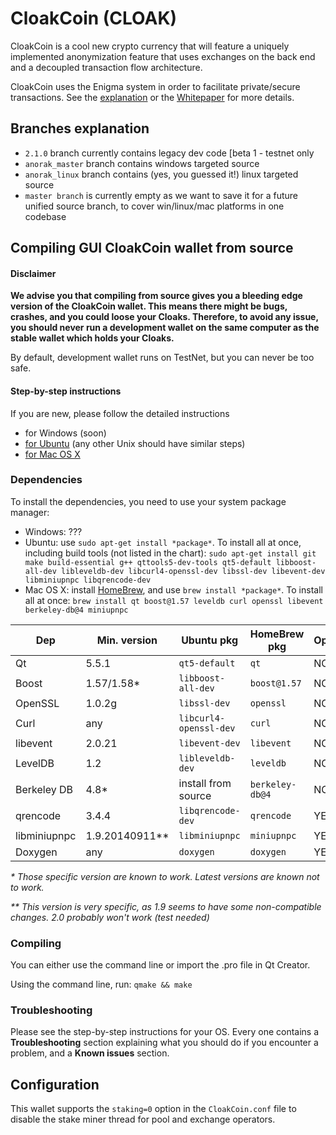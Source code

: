 # CloakCoin (CLOAK)

CloakCoin is a cool new crypto currency that will feature a uniquely implemented anonymization feature that uses exchanges on the back end and a decoupled transaction flow architecture.

CloakCoin uses the Enigma system in order to facilitate private/secure transactions. See the [explanation](ENIGMA.md) or the [Whitepaper](https://www.cloakcoin.com/resources/CloakCoin_ENIGMA_Whitepaper_v1.0.pdf) for more details.

## Branches explanation

- `2.1.0` branch currently contains legacy dev code [beta 1 - testnet only
- `anorak_master` branch contains windows targeted source
- `anorak_linux` branch contains (yes, you guessed it!) linux targeted source
- `master branch` is currently empty as we want to save it for a future unified source branch, to cover win/linux/mac platforms in one codebase


## Compiling GUI CloakCoin wallet from source

#### Disclaimer

**We advise you that compiling from source gives you a bleeding edge version of the CloakCoin wallet. This means there might be bugs, crashes, and you could loose your Cloaks. Therefore, to avoid any issue, you should never run a development wallet on the same computer as the stable wallet which holds your Cloaks.**

By default, development wallet runs on TestNet, but you can never be too safe.

#### Step-by-step instructions

If you are new, please follow the detailed instructions
* for Windows (soon)
* [for Ubuntu](doc/build-qt-ubuntu.md) (any other Unix should have similar steps)
* [for Mac OS X](doc/build-qt-osx.md)

### Dependencies

To install the dependencies, you need to use your system package manager:
- Windows: ???
- Ubuntu: use `sudo apt-get install *package*`. To install all at once, including build tools (not listed in the chart): `sudo apt-get install git make build-essential g++ qttools5-dev-tools qt5-default libboost-all-dev libleveldb-dev libcurl4-openssl-dev libssl-dev libevent-dev libminiupnpc libqrencode-dev`
- Mac OS X: install [HomeBrew](https://brew.sh/), and use `brew install *package*`. To install all at once: `brew install qt boost@1.57 leveldb curl openssl libevent berkeley-db@4 miniupnpc`


| Dep            | Min. version   | Ubuntu pkg             | HomeBrew pkg    | Optional | Purpose        |
| -------------- | -------------- | ---------------------- | --------------- | -------- | -------------  |
| Qt             | 5.5.1          | `qt5-default`          | `qt`            | NO       | GUI            |
| Boost          | 1.57/1.58*     | `libboost-all-dev`     | `boost@1.57`    | NO       | C++ libraries  |
| OpenSSL        | 1.0.2g         | `libssl-dev`           | `openssl`       | NO       | ha256 sum      |
| Curl           | any            | `libcurl4-openssl-dev` | `curl`          | NO       | Requests       |
| libevent       | 2.0.21         | `libevent-dev `        | `libevent`      | NO       | Events         |
| LevelDB        | 1.2            | `libleveldb-dev`       | `leveldb`       | NO       | Database       |
| Berkeley DB    | 4.8*           |  install from source   | `berkeley-db@4` | NO       | Database       |
| qrencode       | 3.4.4          | `libqrencode-dev`      | `qrencode`      | YES      | QR Codes       |
| libminiupnpc   | 1.9.20140911** | `libminiupnpc`         | `miniupnpc`     | YES      | NAT punching   |
| Doxygen        | any            | `doxygen`              | `doxygen`       | YES      | Documentation  |

_\* Those specific version are known to work. Latest versions are known not to work._

_\*\* This version is very specific, as 1.9 seems to have some non-compatible changes. 2.0 probably won't work (test needed)_

### Compiling

You can either use the command line or import the .pro file in Qt Creator.

Using the command line, run:
```qmake && make```

### Troubleshooting

Please see the step-by-step instructions for your OS. Every one contains a **Troubleshooting** section explaining what you should do if you encounter a problem, and a **Known issues** section.

## Configuration

This wallet supports the `staking=0` option in the `CloakCoin.conf` file to disable the stake miner thread for pool and exchange operators.

